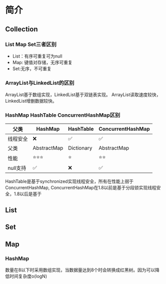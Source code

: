 # 简介
## Collection
### List Map Set三者区别
- List：有序可重复可为null
- Map: 键值对存储，无序可重复
- Set:无序，不可重复

### ArrayList与LinkedList的区别
ArrayList基于数组实现，LinkedList基于双链表实现。
ArrayList读取速度较快，LinkedList增删数据较快。
### HashMap HashTable ConcurrentHashMap区别

| 父类     | HashMap     | HashTable  | ConcurrentHashMap |
|----------|-------------|:-----------|:------------------|
| 线程安全 | ❌           | ✅          | ✅                 |
| 父类     | AbstractMap | Dictionary | AbstractMap       |
| 性能     | ⭐️⭐️⭐️      | ⭐️         | ⭐️⭐️              |
| null支持  | ✅           | ❌         | ✅             |

HashTable是基于synchronized实现线程安全，所有在性能上弱于ConcurrentHashMap,
ConcurrentHashMap在1.8以前是基于分段锁实现线程安全，1.8以后是基于

## List
## Set
## Map
### HashMap
数量在8以下时采用数组实现，当数据量达到8个时会转换成红黑树。因为可以降低时间复杂度o(logN)


